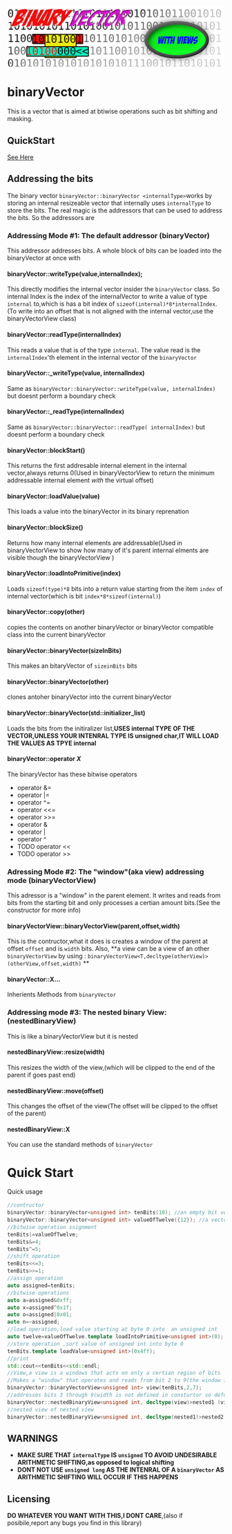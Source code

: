 ![logo](https://raw.githubusercontent.com/nrootconauto/binaryVector/master/logoSmaller.png)
# binaryVector

This is a vector that is aimed at btiwise operations such as bit shifting and masking. 

## QuickStart
[See Here](#quick-start)

## Addressing the bits

The binary vector `binaryVector::binaryVector <internalType>`works by storing an internal resizeable vector that internally uses  `internalType` to store the bits. The real magic is the addressors that can be used to address the bits.  So the addressors are 


### Addressing Mode #1: The default addressor (binaryVector)

This addressor addresses bits. A whole block of bits can be loaded into the binaryVector at once with

#### binaryVector::writeType(value,internalIndex);

This directly modifies the internal vector insider the `binaryVector` class. So internal Index is the index of the internalVector to write a value of type `internal` to,which is has a bit index of `sizeof(internal)*8*internalIndex`. (To write into an offset that is not aligned with the internal vector,use the binaryVectorView class)

#### binaryVector::readType(internalIndex)

This reads a value that is of the type `internal`. The value read is the `internalIndex`'th element in the internal vector of the `binaryVector`

#### binaryVector::_writeType(value, internalIndex)

Same as `binaryVector::binaryVector::writeType(value, internalIndex)` but doesnt perform a boundary check

#### binaryVector::_readType(internalIndex)

Same as `binaryVector::binaryVector::readType( internalIndex)` but doesnt perform a boundary check

#### binaryVector::blockStart()

This returns the first addresable internal element in the internal vector,always returns 0(Used in binaryVectorView to return the minimum addressable internal element *with* the virtual offset)

#### binaryVector::loadValue<T>(value) 

This loads a value into the binaryVector in its binary reprenation

#### binaryVector::blockSize()

Returns how many internal elements are addressable(Used in binaryVectorView to show how many of it's parent internal elments are visible though the binaryVectorView ) 

#### binaryVector::loadIntoPrimitive<type>(index)

Loads `sizeof(type)*8` bits into a return value starting from the item `index` of internal vector(which is bit `index*8*sizeof(internal)`)  

#### binaryVector::copy(other)

copies the contents on another binaryVector or binaryVector compatible class into the current binaryVector

#### binaryVector::binaryVector(sizeInBits) 

This makes an bitaryVector of `sizeinBits` bits

#### binaryVector::binaryVector(other)

clones antoher binaryVector into the current binaryVector

#### binaryVector::binaryVector(std::initializer_list<T>)

Loads the bits from the initiralizer list,**USES internal TYPE OF THE VECTOR,UNLESS YOUR INTENRAL TYPE IS unsigned char,IT WILL LOAD THE VALUES AS TPYE internal**

#### binaryVector::operator *X*

The binaryVector has these bitwise operators
- operator &=
- operator |=
- operator ^=
- operator <<=
- operator >>=
- operator &
- operator |
- operator ^
- TODO operator <<
- TODO operator >>

### Adressing Mode #2: The "window"(aka view) addressing mode (binaryVectorView)

This adressor is a "window" in the parent element. It writes and reads from bits from the starting bit and only processes a certian amount bits.(See the constructor for more info)

#### binaryVectorView::binaryVectorView(parent,offset,width)

This is the contructor,what it does is creates a window of the parent at offset `offset` and is `width` bits. Also, **a view can be a view of an other  `binaryVectorView`  by using : `binaryVectorView<T,decltype(otherView)>(otherView,offset,width)` **

#### binaryVector::X...

Inherients Methods from `binaryVector`

### Addressing mode #3: The nested binary View: (nestedBinaryView)

This is like a binaryVectorView but it is nested

#### nestedBinaryView::resize(width)

This resizes the width of the view,(which will be clipped to the end of the parent if goes past end)

#### nestedBinaryView::move(offset)

This changes the offset of the view(The offset will be clipped to the offset of the parent)

#### nestedBinaryView::X

 You can use the standard methods of `binaryVector`

# Quick Start

Quick usage
```cpp
//contructor
binaryVector::binaryVector<unsigned int> tenBits(10); //an empty bit vector of 10 bits 
binaryVector::binaryVector<unsigned int> valueOfTwelve({12}); //a vector with a value of twelve(THE 12 IS AN unsigend int,NOT A BYTE)
//bitwise operation ssignment
tenBits|=valueOfTwelve;
tenBits&=4;
tenBits^=5;
//shift operation
tenBits<<=3;
tenBits>>=1;
//assign operation
auto assigned=tenBits;
//bitwise operations
auto a=assigned&0xff;
auto x=assigned^0x1f;
auto o=assigned|0x01;
auto n=~assigned;
//load operation,load value starting at byte 0 into  an unsigned int
auto twelve=valueOfTwelve.template loadIntoPrimitive<unsigned int>(0);
//store operation ,sort value of unsigned int into byte 0
tenBits.template loadValue<unsigned int>(0x4ff);
//print
std::cout<<tenBits<<std::endl;
//View,a view is a windows that acts on only a certian region of bits
//Makes a "window" that operates and reads from bit 2 to 9(the window is 7 bits wide)
binaryVector::binaryVectorView<unsigned int> view(tenBits,2,7);
//addresses bits 3 through 9(width is not defined in consturtor so defualts entire view)
binaryVector::nestedBinaryView<unsigned int, decltype(view)>nested1 (view,1);
//nested view of nested view
binaryVector::nestedBinaryView<unsigned int, decltype(nested1)>nested2 (nested1);
```

## WARNINGS

- **MAKE SURE THAT `internalType` IS `unsigned` TO AVOID UNDESIRABLE ARITHMETIC SHIFTING,as opposed to logical shifting**
- **DONT NOT USE `unsigned long` AS THE INTENRAL OF A `binaryVector` AS ARITHMETIC SHIFTING WILL OCCUR IF THIS HAPPENS**

## Licensing

**DO WHATEVER YOU WANT WITH THIS,I DONT CARE**,(also if posibile,report any bugs you find in this library)
